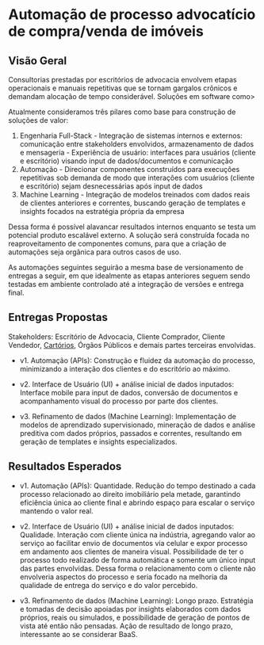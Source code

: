 # Automação de processo advocatício de compra/venda de imóveis

## Visão Geral

Consultorias prestadas por escritórios de advocacia envolvem etapas operacionais e manuais repetitivas que se tornam gargalos crônicos e demandam alocação de tempo considerável. Soluções em software como>

Atualmente consideramos três pilares como base para construção de soluções de valor:
1. Engenharia Full-Stack
        - Integração de sistemas internos e externos: comunicação entre stakeholders envolvidos, armazenamento de dados e mensageria
        - Experiência de usuário: interfaces para usuários (cliente e escritório) visando input de dados/documentos e comunicação
2. Automação
        - Direcionar componentes construídos para execuções repetitivas sob demanda de modo que interações com usuários (cliente e escritório) sejam desnecessárias após input de dados
3. Machine Learning
        - Integração de modelos treinados com dados reais de clientes anteriores e correntes, buscando geração de templates e insights focados na estratégia própria da empresa

Dessa forma é possível alavancar resultados internos enquanto se testa um potencial produto escalável externo. A solução será construída focada no reaproveitamento de componentes comuns, para que a criação de automações seja orgânica para outros casos de uso.

As automações seguintes seguirão a mesma base de versionamento de entregas a seguir, em que idealmente as etapas anteriores seguem sendo testadas em ambiente controlado até a integração de versões e entrega final.

## Entregas Propostas

Stakeholders: Escritório de Advocacia, Cliente Comprador, Cliente Vendedor, [Cartórios](https://www.registrodeimoveis.org.br/cartorios), Órgãos Públicos e demais partes terceiras envolvidas.

- v1. Automação (APIs): Construção e fluidez da automação do processo, minimizando a interação dos clientes e do escritório ao máximo.

- v2. Interface de Usuário (UI) + análise inicial de dados inputados: Interface mobile para input de dados, conversão de documentos e acompanhamento visual do processo por parte dos clientes.

- v3. Refinamento de dados (Machine Learning): Implementação de modelos de aprendizado supervisionado, mineração de dados e análise preditiva com dados próprios, passados e correntes, resultando em geração de templates e insights especializados.


## Resultados Esperados

- v1. Automação (APIs): Quantidade. Redução do tempo destinado a cada processo relacionado ao direito imobiliário pela metade, garantindo eficiência única ao cliente final e abrindo espaço para escalar o serviço mantendo o valor real.

- v2. Interface de Usuário (UI) + análise inicial de dados inputados: Qualidade. Interação com cliente única na indústria, agregando valor ao serviço ao facilitar envio de documentos via celular e expor processo em andamento aos clientes de maneira visual. Possibilidade de ter o processo todo realizado de forma automática e somente um único input das partes envolvidas. Dessa forma o relacionamento com o cliente não envolveria aspectos do processo e seria focado na melhoria da qualidade de entrega do serviço e do valor percebido.

- v3. Refinamento de dados (Machine Learning): Longo prazo. Estratégia e tomadas de decisão apoiadas por insights elaborados com dados próprios, reais ou simulados, e possibilidade de geração de pontos de vista até então não pensadas. Ação de resultado de longo prazo, interessante ao se considerar BaaS.
